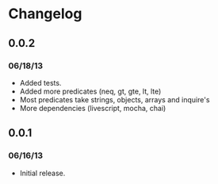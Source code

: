 # Changelog

## 0.0.2
### 06/18/13
- Added tests.
- Added more predicates (neq, gt, gte, lt, lte)
- Most predicates take strings, objects, arrays and inquire's
- More dependencies (livescript, mocha, chai)

## 0.0.1
### 06/16/13
- Initial release.
